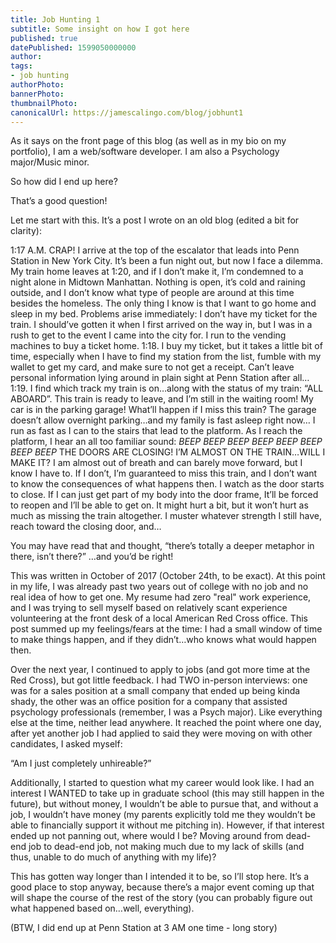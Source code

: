 ```yaml
---
title: Job Hunting 1
subtitle: Some insight on how I got here
published: true
datePublished: 1599050000000
author: 
tags:
- job hunting
authorPhoto: 
bannerPhoto:
thumbnailPhoto: 
canonicalUrl: https://jamescalingo.com/blog/jobhunt1
---
```

As it says on the front page of this blog (as well as in my bio on my portfolio), I am a web/software developer. I am also a Psychology major/Music minor.

So how did I end up here?

That’s a good question!

Let me start with this. It’s a post I wrote on an old blog (edited a bit for clarity):

1:17 A.M.
CRAP!
I arrive at the top of the escalator that leads into Penn Station in New York City. It’s been a fun night out, but now I face a dilemma.
My train home leaves at 1:20, and if I don’t make it, I’m condemned to a night alone in Midtown Manhattan. Nothing is open, it’s cold and raining outside, and I don’t know what type of people are around at this time besides the homeless. The only thing I know is that I want to go home and sleep in my bed.
Problems arise immediately: I don’t have my ticket for the train. I should’ve gotten it when I first arrived on the way in, but I was in a rush to get to the event I came into the city for. I run to the vending machines to buy a ticket home.
1:18.
I buy my ticket, but it takes a little bit of time, especially when I have to find my station from the list, fumble with my wallet to get my card, and make sure to not get a receipt. Can’t leave personal information lying around in plain sight at Penn Station after all…
1:19.
I find which track my train is on…along with the status of my train: “ALL ABOARD”. This train is ready to leave, and I’m still in the waiting room!
My car is in the parking garage! What’ll happen if I miss this train? The garage doesn’t allow overnight parking…and my family is fast asleep right now…
I run as fast as I can to the stairs that lead to the platform. As I reach the platform, I hear an all too familiar sound:
*BEEP BEEP BEEP BEEP BEEP BEEP BEEP BEEP*
THE DOORS ARE CLOSING!
I’M ALMOST ON THE TRAIN…WILL I MAKE IT?
I am almost out of breath and can barely move forward, but I know I have to. If I don’t, I’m guaranteed to miss this train, and I don’t want to know the consequences of what happens then.
I watch as the door starts to close. If I can just get part of my body into the door frame, It’ll be forced to reopen and I’ll be able to get on. It might hurt a bit, but it won’t hurt as much as missing the train altogether.
I muster whatever strength I still have, reach toward the closing door, and…

You may have read that and thought, “there’s totally a deeper metaphor in there, isn’t there?”
…and you’d be right!

This was written in October of 2017 (October 24th, to be exact). At this point in my life, I was already past two years out of college with no job and no real idea of how to get one. My resume had zero "real" work experience, and I was trying to sell myself based on relatively scant experience volunteering at the front desk of a local American Red Cross office. This post summed up my feelings/fears at the time: I had a small window of time to make things happen, and if they didn’t…who knows what would happen then.

Over the next year, I continued to apply to jobs (and got more time at the Red Cross), but got little feedback. I had TWO in-person interviews: one was for a sales position at a small company that ended up being kinda shady, the other was an office position for a company that assisted psychology professionals (remember, I was a Psych major). Like everything else at the time, neither lead anywhere. It reached the point where one day, after yet another job I had applied to said they were moving on with other candidates, I asked myself:

“Am I just completely unhireable?”

Additionally, I started to question what my career would look like. I had an interest I WANTED to take up in graduate school (this may still happen in the future), but without money, I wouldn’t be able to pursue that, and without a job, I wouldn’t have money (my parents explicitly told me they wouldn’t be able to financially support it without me pitching in). However, if that interest ended up not panning out, where would I be? Moving around from dead-end job to dead-end job, not making much due to my lack of skills (and thus, unable to do much of anything with my life)?

This has gotten way longer than I intended it to be, so I’ll stop here. It’s a good place to stop anyway, because there’s a major event coming up that will shape the course of the rest of the story (you can probably figure out what happened based on…well, everything).

(BTW, I did end up at Penn Station at 3 AM one time - long story)